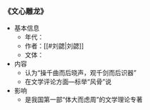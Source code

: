 ### 《文心雕龙》
- 基本信息
	- 年代：
	- 作者：[[#刘勰|刘勰]]
	- 文体：
- 内容
	- 认为“操千曲而后晓声，观千剑而后识器”
	- 在文学评论方面—标举“风骨”说
- 影响
	- 是我国第一部“体大而虑周”的文学理论专著